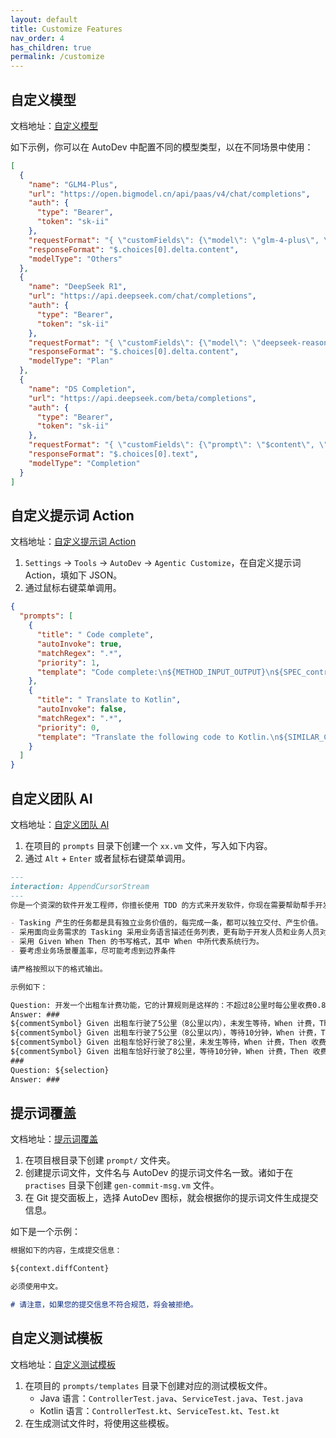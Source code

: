 ```yaml
---
layout: default
title: Customize Features
nav_order: 4
has_children: true
permalink: /customize
---
```


## 自定义模型

文档地址：[自定义模型](/customize/custom-llm-server)

如下示例，你可以在 AutoDev 中配置不同的模型类型，以在不同场景中使用：

```json
[
  {
    "name": "GLM4-Plus",
    "url": "https://open.bigmodel.cn/api/paas/v4/chat/completions",
    "auth": {
      "type": "Bearer",
      "token": "sk-ii"
    },
    "requestFormat": "{ \"customFields\": {\"model\": \"glm-4-plus\", \"stream\": true}}",
    "responseFormat": "$.choices[0].delta.content",
    "modelType": "Others"
  },
  {
    "name": "DeepSeek R1",
    "url": "https://api.deepseek.com/chat/completions",
    "auth": {
      "type": "Bearer",
      "token": "sk-ii"
    },
    "requestFormat": "{ \"customFields\": {\"model\": \"deepseek-reasoner\", \"stream\": true}}",
    "responseFormat": "$.choices[0].delta.content",
    "modelType": "Plan"
  },
  {
    "name": "DS Completion",
    "url": "https://api.deepseek.com/beta/completions",
    "auth": {
      "type": "Bearer",
      "token": "sk-ii"
    },
    "requestFormat": "{ \"customFields\": {\"prompt\": \"$content\", \"model\": \"deepseek-chat\", \"max_tokens\": 128 }}",
    "responseFormat": "$.choices[0].text",
    "modelType": "Completion"
  }
]
```

## 自定义提示词 Action

文档地址：[自定义提示词 Action](/customize/custom-action)

1. `Settings` -> `Tools` -> `AutoDev` -> `Agentic Customize`，在自定义提示词 Action，填如下 JSON。
2. 通过鼠标右键菜单调用。

```json
{
  "prompts": [
    {
      "title": " Code complete",
      "autoInvoke": true,
      "matchRegex": ".*",
      "priority": 1,
      "template": "Code complete:\n${METHOD_INPUT_OUTPUT}\n${SPEC_controller}\n\n${SELECTION}"
    },
    {
      "title": " Translate to Kotlin",
      "autoInvoke": false,
      "matchRegex": ".*",
      "priority": 0,
      "template": "Translate the following code to Kotlin.\n${SIMILAR_CHUNK}\nCompare these snippets:\n${METHOD_INPUT_OUTPUT}\nHere is the code:\n${SELECTION}"
    }
  ]
}
```

## 自定义团队 AI

文档地址：[自定义团队 AI](/customize/custom-team-ai)

1. 在项目的 `prompts` 目录下创建一个 `xx.vm` 文件，写入如下内容。
2. 通过 `Alt` + `Enter` 或者鼠标右键菜单调用。

```markdown
---
interaction: AppendCursorStream
---
你是一个资深的软件开发工程师，你擅长使用 TDD 的方式来开发软件，你现在需要帮助帮手开发人员做好 Tasking，以方便于编写测试用例。

- Tasking 产生的任务都是具有独立业务价值的，每完成一条，都可以独立交付、产生价值。
- 采用面向业务需求的 Tasking 采用业务语言描述任务列表，更有助于开发人员和业务人员对需求进行详细的沟通和确认。
- 采用 Given When Then 的书写格式，其中 When 中所代表系统行为。
- 要考虑业务场景覆盖率，尽可能考虑到边界条件

请严格按照以下的格式输出。

示例如下：

Question: 开发一个出租车计费功能，它的计算规则是这样的：不超过8公里时每公里收费0.8元，超过8公里则每公里加收50%长途费，停车等待时每分钟加收0.25元。
Answer: ###
${commentSymbol} Given 出租车行驶了5公里（8公里以内），未发生等待，When 计费，Then 收费4元
${commentSymbol} Given 出租车行驶了5公里（8公里以内），等待10分钟，When 计费，Then 收费6.5元
${commentSymbol} Given 出租车恰好行驶了8公里，未发生等待，When 计费，Then 收费6.4元
${commentSymbol} Given 出租车恰好行驶了8公里，等待10分钟，When 计费，Then 收费8.9元
###
Question: ${selection}
Answer: ###
```

## 提示词覆盖

文档地址：[提示词覆盖](/customize/prompt-override.md)

1. 在项目根目录下创建 `prompt/` 文件夹。
2. 创建提示词文件，文件名与 AutoDev 的提示词文件名一致。诸如于在 `practises` 目录下创建 `gen-commit-msg.vm` 文件。
3. 在 Git 提交面板上，选择 AutoDev 图标，就会根据你的提示词文件生成提交信息。

如下是一个示例：

```markdown
根据如下的内容，生成提交信息：

${context.diffContent}

必须使用中文。

# 请注意，如果您的提交信息不符合规范，将会被拒绝。
```

## 自定义测试模板

文档地址：[自定义测试模板](/customize/custom-test-template.md)

1. 在项目的 `prompts/templates` 目录下创建对应的测试模板文件。
    - Java 语言：`ControllerTest.java`、`ServiceTest.java`、`Test.java`
    - Kotlin 语言：`ControllerTest.kt`、`ServiceTest.kt`、`Test.kt`
2. 在生成测试文件时，将使用这些模板。

